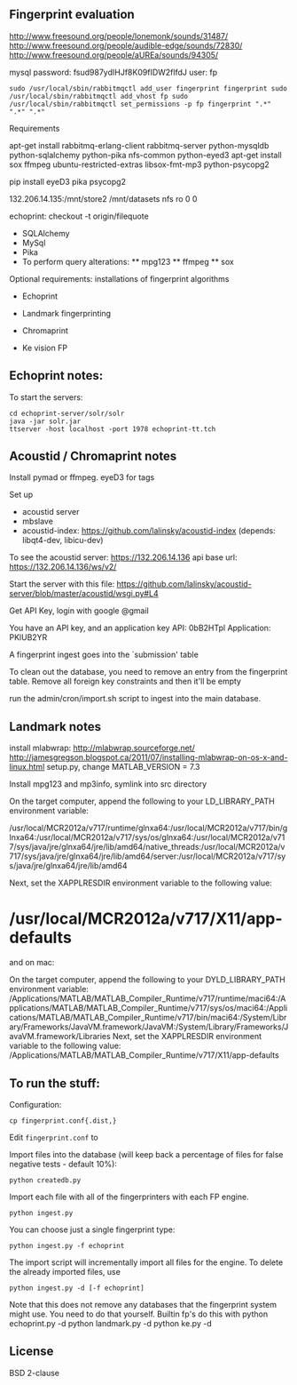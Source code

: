 Fingerprint evaluation
----------------------
http://www.freesound.org/people/lonemonk/sounds/31487/
http://www.freesound.org/people/audible-edge/sounds/72830/
http://www.freesound.org/people/aUREa/sounds/94305/

mysql password: fsud987ydIHJf8K09fIDW2flfdJ  user: fp

`sudo /usr/local/sbin/rabbitmqctl add_user fingerprint fingerprint
sudo /usr/local/sbin/rabbitmqctl add_vhost fp
sudo /usr/local/sbin/rabbitmqctl set_permissions -p fp fingerprint ".*" ".*" ".*"`

Requirements

apt-get install rabbitmq-erlang-client rabbitmq-server python-mysqldb python-sqlalchemy python-pika nfs-common python-eyed3
apt-get install sox ffmpeg ubuntu-restricted-extras libsox-fmt-mp3 python-psycopg2

pip install eyeD3 pika psycopg2

132.206.14.135:/mnt/store2 /mnt/datasets nfs    ro      0       0

echoprint:
checkout -t origin/filequote

* SQLAlchemy
* MySql
* Pika
* To perform query alterations:
** mpg123
** ffmpeg
** sox

Optional requirements: installations of fingerprint algorithms

* Echoprint
* Landmark fingerprinting
* Chromaprint

* Ke vision FP

Echoprint notes:
----------------

To start the servers:

    cd echoprint-server/solr/solr
    java -jar solr.jar
    ttserver -host localhost -port 1978 echoprint-tt.tch

Acoustid / Chromaprint notes
-----------------------------
Install pymad or ffmpeg. eyeD3 for tags

Set up
* acoustid server
* mbslave
* acoustid-index: https://github.com/lalinsky/acoustid-index (depends: libqt4-dev, libicu-dev)

To see the acoustid server:
https://132.206.14.136
api base url: https://132.206.14.136/ws/v2/

Start the server with this file:
https://github.com/lalinsky/acoustid-server/blob/master/acoustid/wsgi.py#L4

Get API Key, login with google @gmail

You have an API key, and an application key
API: 0bB2HTpl
Application: PKlUB2YR

A fingerprint ingest goes into the `submission' table

To clean out the database, you need to remove an entry from the fingerprint table. Remove
all foreign key constraints and then it'll be empty

run the admin/cron/import.sh script to ingest into the main database.

Landmark notes
--------------
install mlabwrap: http://mlabwrap.sourceforge.net/
http://jamesgregson.blogspot.ca/2011/07/installing-mlabwrap-on-os-x-and-linux.html
setup.py, change MATLAB_VERSION = 7.3

Install mpg123 and mp3info, symlink into src directory

On the target computer, append the following to your LD_LIBRARY_PATH environment variable:

/usr/local/MCR2012a/v717/runtime/glnxa64:/usr/local/MCR2012a/v717/bin/glnxa64:/usr/local/MCR2012a/v717/sys/os/glnxa64:/usr/local/MCR2012a/v717/sys/java/jre/glnxa64/jre/lib/amd64/native_threads:/usr/local/MCR2012a/v717/sys/java/jre/glnxa64/jre/lib/amd64/server:/usr/local/MCR2012a/v717/sys/java/jre/glnxa64/jre/lib/amd64

Next, set the XAPPLRESDIR environment variable to the following value:

/usr/local/MCR2012a/v717/X11/app-defaults
====
and on mac:

On the target computer, append the following to your DYLD_LIBRARY_PATH environment variable:  /Applications/MATLAB/MATLAB_Compiler_Runtime/v717/runtime/maci64:/Applications/MATLAB/MATLAB_Compiler_Runtime/v717/sys/os/maci64:/Applications/MATLAB/MATLAB_Compiler_Runtime/v717/bin/maci64:/System/Library/Frameworks/JavaVM.framework/JavaVM:/System/Library/Frameworks/JavaVM.framework/Libraries    Next, set the XAPPLRESDIR environment variable to the following value:  /Applications/MATLAB/MATLAB_Compiler_Runtime/v717/X11/app-defaults

To run the stuff:
-----------------

Configuration:

    cp fingerprint.conf{.dist,}

Edit `fingerprint.conf` to

Import files into the database (will keep back a percentage of files for
false negative tests - default 10%):

    python createdb.py

Import each file with all of the fingerprinters with each FP engine.

    python ingest.py

You can choose just a single fingerprint type:

    python ingest.py -f echoprint

The import script will incrementally import all files
for the engine. To delete the already imported files, use

    python ingest.py -d [-f echoprint]

Note that this does not remove any databases that the fingerprint
system might use. You need to do that yourself. Builtin fp's
do this with
    python echoprint.py -d
    python landmark.py -d
    python ke.py -d




License
-------
BSD 2-clause

